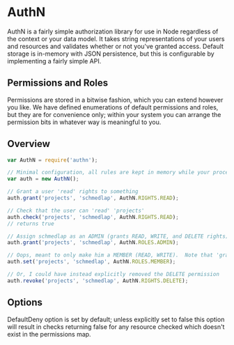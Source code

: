 # AuthN #
AuthN is a fairly simple authorization library for use in Node regardless of the context or your data model.  It takes string representations of your users and resources and validates whether or not you've granted access.  Default storage is in-memory with JSON persistence, but this is configurable by implementing a fairly simple API.

## Permissions and Roles ##
Permissions are stored in a bitwise fashion, which you can extend however you like.  We have defined enumerations of default permissions and roles, but they are for convenience only; within your system you can arrange the permission bits in whatever way is meaningful to you.

## Overview ##


```js
var AuthN = require('authn');

// Minimal configuration, all rules are kept in memory while your process is running
var auth = new AuthN(); 

// Grant a user 'read' rights to something
auth.grant('projects', 'schmedlap', AuthN.RIGHTS.READ);

// Check that the user can 'read' 'projects'
auth.check('projects', 'schmedlap', AuthN.RIGHTS.READ);
// returns true

// Assign schmedlap as an ADMIN (grants READ, WRITE, and DELETE rights)
auth.grant('projects', 'schmedlap', AuthN.ROLES.ADMIN);

// Oops, meant to only make him a MEMBER (READ, WRITE).  Note that 'grant' does a bitwise &,so if I grant schmedlap the MEMBER role right now, it won't remove his DELETE rights, so I need to do this instead:
auth.set('projects', 'schmedlap', AuthN.ROLES.MEMBER);

// Or, I could have instead explicitly removed the DELETE permission
auth.revoke('projects', 'schmedlap', AuthN.RIGHTS.DELETE);
```


## Options ##
DefaultDeny option is set by default; unless explicitly set to false this option will result in checks returning false for any resource checked which doesn't exist in the permissions map.
